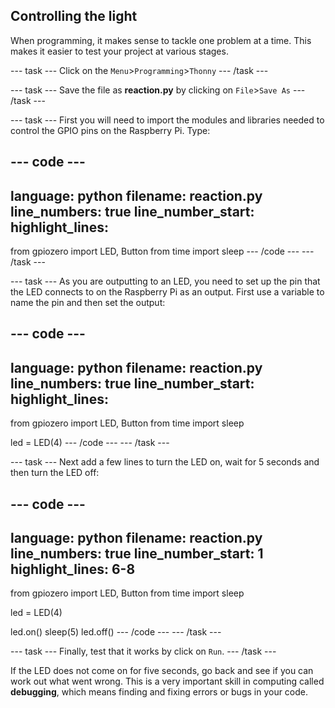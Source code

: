 ## Controlling the light

When programming, it makes sense to tackle one problem at a time. This makes it easier to test your project at various stages.

--- task ---
Click on the  `Menu`>`Programming`>`Thonny`
--- /task ---

--- task ---
Save the file as **reaction.py** by clicking on `File`>`Save As`
--- /task ---

--- task ---
First you will need to import the modules and libraries needed to control the GPIO pins on the Raspberry Pi. Type:

--- code ---
---
language: python
filename: reaction.py
line_numbers: true
line_number_start: 
highlight_lines: 
---
from gpiozero import LED, Button
from time import sleep
--- /code ---
--- /task ---


--- task ---
As you are outputting to an LED, you need to set up the pin that the LED connects to on the Raspberry Pi as an output. First use a variable to name the pin and then set the output:

--- code ---
---
language: python
filename: reaction.py
line_numbers: true
line_number_start: 
highlight_lines:
---
from gpiozero import LED, Button
from time import sleep

led = LED(4)
--- /code ---
--- /task ---
	
--- task ---
Next add a few lines to turn the LED on, wait for 5 seconds and then turn the LED off:

--- code ---
---
language: python
filename: reaction.py
line_numbers: true
line_number_start: 1
highlight_lines: 6-8
---
from gpiozero import LED, Button
from time import sleep

led = LED(4)

led.on()
sleep(5)
led.off()
--- /code ---
--- /task ---

--- task ---
Finally, test that it works by click on `Run`.
--- /task ---

If the LED does not come on for five seconds, go back and see if you can work out what went wrong. This is a very important skill in computing called **debugging**, which means finding and fixing errors or bugs in your code.


